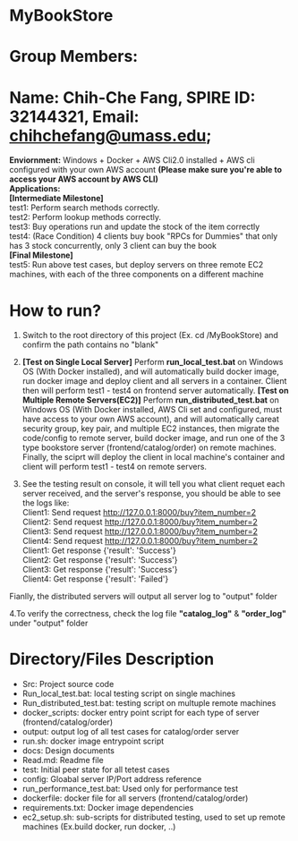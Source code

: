 
# MyBookStore
# Group Members: 
# Name: Chih-Che Fang, SPIRE ID: 32144321, Email: chihchefang@umass.edu;

**Enviornment:**  Windows + Docker  + AWS Cli2.0 installed + AWS cli configured with your own AWS account **(Please make sure you're able to access your AWS account by AWS CLI)**  
**Applications:**   
**[Intermediate Milestone]**  
test1: Perform search methods correctly.  
test2: Perform lookup methods correctly.  
test3: Buy operations run and update the stock of the item correctly  
test4: (Race Condition) 4 clients buy book "RPCs for Dummies" that only has 3 stock concurrently, only 3 client can buy the book  
**[Final Milestone]**  
test5: Run above test cases, but deploy servers on three remote EC2 machines, with each of the three components on a different machine  

# How to run?  

1. Switch to the root directory of this project (Ex. cd /MyBookStore) and confirm the path contains no "blank"  

2. **[Test on Single Local Server]** Perform **run_local_test.bat** on Windows OS (With Docker installed), and will automatically build docker image, run docker image and deploy client and all servers in a container. Client then will perform test1 - test4 on frontend server automatically.
**[Test on Multiple Remote Servers(EC2)]** Perform **run_distributed_test.bat** on Windows OS (With Docker installed, AWS Cli set and configured, must have access to your own AWS account), and will automatically careat security group, key pair, and multiple EC2 instances, then migrate the code/config to remote server, build docker image, and run one of the 3 type bookstore server (frontend/catalog/order) on remote machines. Finally, the sciprt will deploy the client in local machine's container and client will perform test1 - test4 on remote servers.  
3. See the testing result on console, it will tell you what client requet each server received, and the server's response, you should be able to see the logs like:  
Client1: Send request http://127.0.0.1:8000/buy?item_number=2  
Client2: Send request http://127.0.0.1:8000/buy?item_number=2  
Client3: Send request http://127.0.0.1:8000/buy?item_number=2  
Client4: Send request http://127.0.0.1:8000/buy?item_number=2  
Client1: Get response  {'result': 'Success'}  
Client2: Get response  {'result': 'Success'}  
Client3: Get response  {'result': 'Success'}  
Client4: Get response  {'result': 'Failed'}  


Fianlly, the distributed servers will output all server log to "output" folder  

4.To verify the correctness, check the log file **"catalog_log"** & **"order_log"** under "output" folder  


# Directory/Files Description
-	Src: Project source code
-	Run_local_test.bat: local testing script on single machines
-	Run_distributed_test.bat: testing script on multuple remote machines
-	docker_scripts: docker entry point script for each type of server (frontend/catalog/order)
-	output: output log of all test cases for catalog/order server
-	run.sh: docker image entrypoint script
-	docs: Design documents
-	Read.md: Readme file
-	test: Initial peer state for all tetest cases 
-	config: Gloabal server IP/Port address reference
-	run_performance_test.bat: Used only for performance test
-	dockerfile: docker file for all servers (frontend/catalog/order)
-	requirements.txt: Docker image dependencies
-	ec2_setup.sh: sub-scripts for distributed testing, used to set up remote machines (Ex.build docker, run docker, ..)
